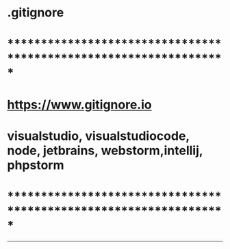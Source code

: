 #  .gitignore

# *****************************************************************
# https://www.gitignore.io
# visualstudio, visualstudiocode, node, jetbrains, webstorm,intellij, phpstorm
# *****************************************************************

*******************************************************************
